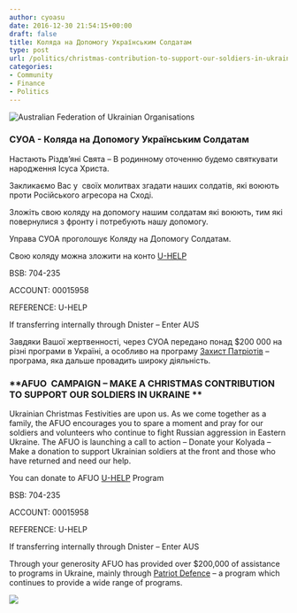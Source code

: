 ```yaml
---
author: cyoasu
date: 2016-12-30 21:54:15+00:00
draft: false
title: Коляда на Допомогу Українським Солдатам
type: post
url: /politics/christmas-contribution-to-support-our-soldiers-in-ukraine/
categories:
- Community
- Finance
- Politics
---
```


![Australian Federation of Ukrainian Organisations](http://www.ozeukes.com/wp-content/uploads/2014/10/image001.png)



### **СУОА - Коляда на Допомогу Українським Солдатам**


Настають Різдв’яні Свята – В родинному оточенню будемо святкувати народження Ісуса Христа.

Закликаємо Вас у  своїх молитвах згадати наших солдатів, які воюють проти Російського агресора на Сході.

Зложіть свою коляду на допомогу нашим солдатам які воюють, тим які повернулися з фронту і потребують нашу допомогу.

Управа СУОА проголошує Коляду на Допомогу Солдатам.

Свою коляду можна зложити на конто [U-HELP](http://www.ozeukes.com/community/u-help-your-chance-to-help-ukraine/)

BSB: 704-235

ACCOUNT: 00015958

REFERENCE: U-HELP

If transferring internally through Dnister – Enter AUS

Завдяки Вашої жертвенності, через СУОА передано понад $200 000 на різні програми в Україні, а особливо на програму [Захист Патріотів](http://patriotdefence.org/) – програма, яка дальше провадить широку діяльність.


### **AFUO  CAMPAIGN – MAKE A CHRISTMAS CONTRIBUTION TO SUPPORT OUR SOLDIERS IN UKRAINE **


Ukrainian Christmas Festivities are upon us. As we come together as a family, the AFUO encourages you to spare a moment and pray for our soldiers and volunteers who continue to fight Russian aggression in Eastern Ukraine. The AFUO is launching a call to action – Donate your Kolyada – Make a donation to support Ukrainian soldiers at the front and those who have returned and need our help.

You can donate to AFUO [U-HELP](http://www.ozeukes.com/community/u-help-your-chance-to-help-ukraine/) Program

BSB: 704-235

ACCOUNT: 00015958

REFERENCE: U-HELP

If transferring internally through Dnister – Enter AUS

Through your generosity AFUO has provided over $200,000 of assistance to programs in Ukraine, mainly through [Patriot Defence](http://patriotdefence.org/en) – a program which continues to provide a wide range of programs.

![](http://www.ozeukes.com/wp-content/uploads/2016/12/soldat.jpg)

